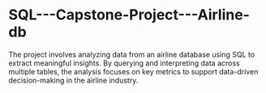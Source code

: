 # SQL---Capstone-Project---Airline-db
The project involves analyzing data from an airline database using SQL to extract meaningful insights. By querying and interpreting data across multiple tables, the analysis focuses on key metrics to support data-driven decision-making in the airline industry.
